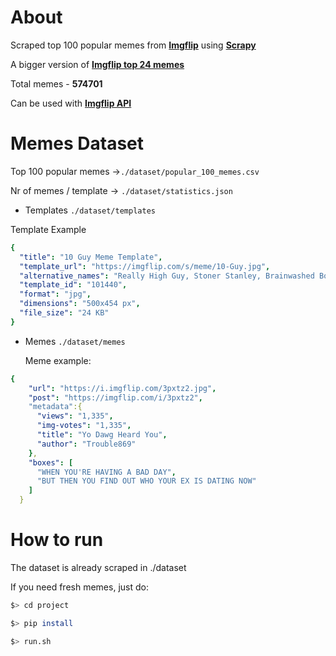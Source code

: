 # About

Scraped top 100 popular memes from **[Imgflip](https://imgflip.com/)** using **[Scrapy](https://docs.scrapy.org/en/latest/)**

A bigger version of **[Imgflip top 24 memes](https://www.kaggle.com/dylanwenzlau/imgflip-meme-text-samples-for-top-24-memes)**

Total memes - **574701**

Can be used with **[Imgflip API](https://api.imgflip.com/)**

# Memes Dataset

Top 100 popular memes ->```./dataset/popular_100_memes.csv```

Nr of memes / template -> ```./dataset/statistics.json```

- Templates ```./dataset/templates```

Template Example
```yaml
{
  "title": "10 Guy Meme Template",
  "template_url": "https://imgflip.com/s/meme/10-Guy.jpg",
  "alternative_names": "Really High Guy, Stoner Stanley, Brainwashed Bob, stoned guy, ten guy, stoned buzzed high dude bro",
  "template_id": "101440",
  "format": "jpg",
  "dimensions": "500x454 px",
  "file_size": "24 KB"
}
```

- Memes ```./dataset/memes```
  
  Meme example:
```yaml
{
    "url": "https://i.imgflip.com/3pxtz2.jpg",
    "post": "https://imgflip.com/i/3pxtz2",
    "metadata":{
      "views": "1,335",
      "img-votes": "1,335",
      "title": "Yo Dawg Heard You",
      "author": "Trouble869"
    },
    "boxes": [
      "WHEN YOU'RE HAVING A BAD DAY",
      "BUT THEN YOU FIND OUT WHO YOUR EX IS DATING NOW"
    ]
  }
```


# How to run
The dataset is already scraped in ./dataset

If you need fresh memes, just do:
```sh
$> cd project
```
```sh
$> pip install
```
```sh
$> run.sh 
```
